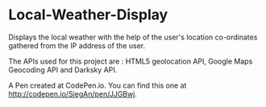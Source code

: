 # Local-Weather-Display
Displays the local weather with the help of the user's location co-ordinates gathered from the IP address of the user.

The APIs used for this project are : HTML5 geolocation API, Google Maps Geocoding API and Darksky API.

A Pen created at CodePen.io. You can find this one at http://codepen.io/SiegAn/pen/JJGBwj.

 
